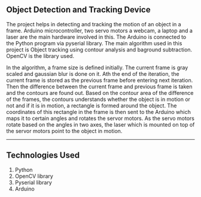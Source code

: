 ## Object Detection and Tracking Device

The project helps in detecting and tracking the motion of an object in a frame. Arduino microcontroller, two servo motors a webcam, a laptop and a laser are the main hardware involved in this. The Arduino is connected to the Python program via pyserial library. The main algorithm used in this project is Object tracking using contour analysis and baground subtraction. OpenCV is the library used.

In the algorithm, a frame size is defined initially. The current frame is gray scaled and gaussian blur is done on it. Ath the end of the iteration, the current frame is stored as the previous frame before entering next iteration. Then the difference between the current frame and previous frame is taken and the contours are found out. Based on the contour area of the difference of the frames, the contours understands whether the object is in motion or not and if it is in motion, a rectangle is formed around the object. The coordinates of this rectangle in the frame is then sent to the Arduino which maps it to certain angles and rotates the servor motors. As the servo motors rotate based on the angles in two axes, the laser which is mounted on top of the servor motors point to the object in motion. 

***

## Technologies Used
1. Python
2. OpenCV library
3. Pyserial library
4. Arduino 
